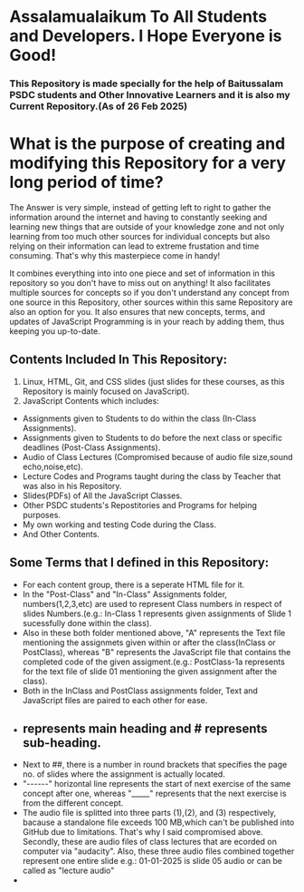 # Assalamualaikum To All Students and Developers. I Hope Everyone is Good!
### This Repository is made specially for the help of Baitussalam PSDC students and Other Innovative Learners and it is also my Current Repository.(As of 26 Feb 2025) 
# What is the purpose of creating and modifying this Repository for a very long period of time?
The Answer is very simple, instead of getting left to right to gather the information around the internet and having to constantly seeking and learning new things that are outside of your knowledge zone and not only learning from too much other sources for individual concepts but also relying on their information can lead to extreme frustation and time consuming. That's why this masterpiece come in handy!

It combines everything into into one piece and set of information in this repository so you don't have to miss out on anything! It also facilitates multiple sources for concepts so if you don't understand any concept from one source in this Repository, other sources within this same Repository are also an option for you. 
It also ensures that new concepts, terms, and updates of JavaScript Programming is in your reach by adding them, thus keeping you up-to-date.

## Contents Included In This Repository:

1. Linux, HTML, Git, and CSS slides (just slides for these courses, as this Repository is mainly focused on JavaScript).
2. JavaScript Contents which includes:
  * Assignments given to Students to do within the class (In-Class Assignments).
  * Assignments given to Students to do before the next class or specific deadlines (Post-Class Assignments).
  * Audio of Class Lectures (Compromised because of audio file size,sound echo,noise,etc).
  * Lecture Codes and Programs taught during the class by Teacher that was also in his Repository. 
  * Slides(PDFs) of All the JavaScript Classes.
  * Other PSDC students's Repostitories and Programs for helping purposes.
  * My own working and testing Code during the Class.
  * And Other Contents.

## Some Terms that I defined in this Repository:
 * For each content group, there is a seperate HTML file for it.
 * In the "Post-Class" and "In-Class" Assignments folder, numbers(1,2,3,etc) are used to represent Class numbers in respect of slides Numbers.(e.g.: In-Class 1 represents given assignments of Slide 1 sucessfully done within the class).
 * Also in these both folder mentioned above, "A" represents the Text file mentioning the assignmets given within or after the class(InClass or PostClass), whereas "B" represents the JavaScript file that contains the completed code of the given assigment.(e.g.: PostClass-1a represents for the text file of slide 01 mentioning the given assignment after the class).
 * Both in the InClass and PostClass assignments folder, Text and JavaScript files are paired to each other for ease.
 * ## represents main heading and # represents sub-heading.
 * Next to ##, there is a number in round brackets that specifies the page no. of slides where the assignment is actually located.
 * "------" horizontal line represents the start of next exercise of the same concept after one, whereas "_____" represents that the next exercise is from the different concept.
 * The audio file is splitted into three parts (1),(2), and (3) respectively, bacause a standalone file exceeds 100 MB,which can't be published into GitHub due to limitations. That's why I said compromised above. Secondly, these are audio files of class lectures that are ecorded on computer via "audacity". Also, these three audio files combined together represent one entire slide e.g.: 01-01-2025 is slide 05 audio or can be called as "lecture audio"
 * 